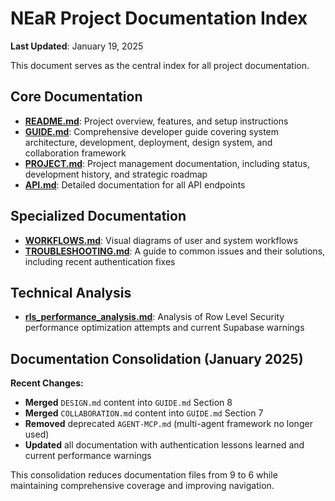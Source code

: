 # NEaR Project Documentation Index

**Last Updated**: January 19, 2025

This document serves as the central index for all project documentation.

## Core Documentation

-   [**README.md**](../README.md): Project overview, features, and setup instructions
-   [**GUIDE.md**](GUIDE.md): Comprehensive developer guide covering system architecture, development, deployment, design system, and collaboration framework
-   [**PROJECT.md**](PROJECT.md): Project management documentation, including status, development history, and strategic roadmap
-   [**API.md**](API.md): Detailed documentation for all API endpoints

## Specialized Documentation

-   [**WORKFLOWS.md**](WORKFLOWS.md): Visual diagrams of user and system workflows
-   [**TROUBLESHOOTING.md**](TROUBLESHOOTING.md): A guide to common issues and their solutions, including recent authentication fixes

## Technical Analysis

-   [**rls_performance_analysis.md**](../rls_performance_analysis.md): Analysis of Row Level Security performance optimization attempts and current Supabase warnings

## Documentation Consolidation (January 2025)

**Recent Changes:**
- **Merged** `DESIGN.md` content into `GUIDE.md` Section 8
- **Merged** `COLLABORATION.md` content into `GUIDE.md` Section 7  
- **Removed** deprecated `AGENT-MCP.md` (multi-agent framework no longer used)
- **Updated** all documentation with authentication lessons learned and current performance warnings

This consolidation reduces documentation files from 9 to 6 while maintaining comprehensive coverage and improving navigation.
